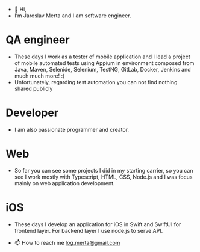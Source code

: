 - 👋 Hi,
- I’m Jaroslav Merta and I am software engineer.

# QA engineer

- These days I work as a tester of mobile application and I lead a project of mobile automated tests using Appium in environment composed from Java, Maven, Selenide, Selenium, TestNG, GitLab, Docker, Jenkins and much much more! :)
- Unfortunately, regarding test automation you can not find nothing shared publicly

# Developer

- I am also passionate programmer and creator.
  
# Web

- So far you can see some projects I did in my starting carrier, so you can see I work mostly with Typescript, HTML, CSS, Node.js and I was focus mainly on web application development.

# iOS

- These days I develop an application for iOS in Swift and SwiftUI for frontend layer. For backend layer I use node.js to serve API.



- 📫 How to reach me log.merta@gmail.com

<!---
jaroslavmerta/jaroslavmerta is a ✨ special ✨ repository because its `README.md` (this file) appears on your GitHub profile.
You can click the Preview link to take a look at your changes.

what still can be useful
- 💞️ I’m looking to collaborate on digital comics
--->
